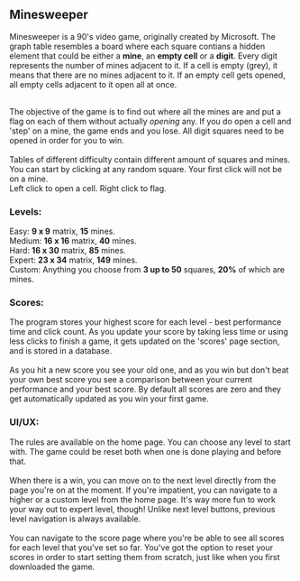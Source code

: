 <h2>
  Minesweeper
</h2>
Minesweeper is a 90's video game, originally created by Microsoft. The graph table resembles a board where each square contians a hidden element that could be either a <b>mine</b>,
an <b>empty cell</b> or a <b>digit</b>. Every digit represents the number of mines adjacent to it. If a cell is empty (grey), it means that there are no mines adjacent to it. If an empty cell gets opened, all empty cells adjacent to it open all at once.<br><br>

The objective of the game is to find out where all the mines are and put a flag on each of them without actually _opening_ any. If you do open a cell and 'step' on a mine, the game ends and you lose.
All digit squares need to be opened in order for you to win. <br> <br>
Tables of different difficulty contain different amount of squares and mines.
You can start by clicking at any random square. Your first click will not be on a mine. <br>
Left click to open a cell. Right click to flag.

<h3>
  Levels:
</h3>
Easy: <b>9 x 9</b> matrix, <b>15</b> mines. <br>
Medium: <b>16 x 16</b> matrix, <b>40</b> mines. <br>
Hard: <b>16 x 30</b> matrix, <b>85</b> mines. <br>
Expert: <b>23 x 34</b> matrix, <b>149</b> mines. <br>
Custom: Anything you choose from <b>3 up to 50</b> squares, <b>20%</b> of which are mines. <br> 

<h3>
  Scores:
</h3>
The program stores your highest score for each level - best performance time and click count.
As you update your score by taking less time or using less clicks to finish a game, it gets 
updated on the 'scores' page section, and is stored in a database. <br><br>
As you hit a new score you see
your old one, and as you win but don't beat your own best score you see a comparison 
between your current performance and your best score. By default all scores are zero and they 
get automatically updated as you win your first game. <br> 

<h3>
  UI/UX:
</h3>
The rules are available on the home page. You can choose any level to start with.
The game could be reset both when one is done playing and before that. <br><br> When there is a win, you can move on to the next
level directly from the page you're on at the moment. If you're impatient, you can navigate to a higher or 
a custom level from the home page. It's way more fun to work your way out to expert
level, though!
Unlike next level buttons, previous level navigation is always available. <br><br>
You can navigate to the score page where you're be able to see all scores for each level that you've set so far. You've got the option to reset your scores in order to start setting them from scratch, just like when you first downloaded the game. <br>
